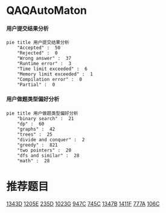 # QAQAutoMaton

<!-- tabs:start -->



#### **用户提交结果分析**

```mermaid
pie title 用户提交结果分析
    "Accepted" :  50
    "Rejected" :  0
    "Wrong answer" :  37
    "Runtime error" :  3
    "Time limit exceeded" :  6
    "Memory limit exceeded" :  1
    "Compilation error" :  0
    "Partial" :  0
```

#### **用户做题类型偏好分析**

```mermaid
pie title 用户做题类型偏好分析
    "binary search" :  21
    "dp" :  60
    "graphs" :  42
    "trees" :  25
    "divide and conquer" :  2
    "greedy" :  821
    "two pointers" :  20
    "dfs and similar" :  28
    "math" :  28
```



<!-- tabs:end -->
# 推荐题目
[1343D](https://codeforces.com/contest/1343/problem/D)
[1205E](https://codeforces.com/contest/1205/problem/E)
[235D](https://codeforces.com/contest/235/problem/D)
[1023G](https://codeforces.com/contest/1023/problem/G)
[947C](https://codeforces.com/contest/947/problem/C)
[745C](https://codeforces.com/contest/745/problem/C)
[1347B](https://codeforces.com/contest/1347/problem/B)
[1411F](https://codeforces.com/contest/1411/problem/F)
[777A](https://codeforces.com/contest/777/problem/A)
[106C](https://codeforces.com/contest/106/problem/C)
